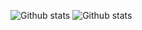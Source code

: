 ![Github stats](https://github-readme-stats.vercel.app/api?username=AlbertHambardzumyan&show_icons=true&count_private=true&hide_title=true&hide=contributions)
![Github stats](https://github-readme-stats.vercel.app/api/top-langs/?username=AlbertHambardzumyan&hide=CSS,HTML,M&hide_title=true&layout=compact)
